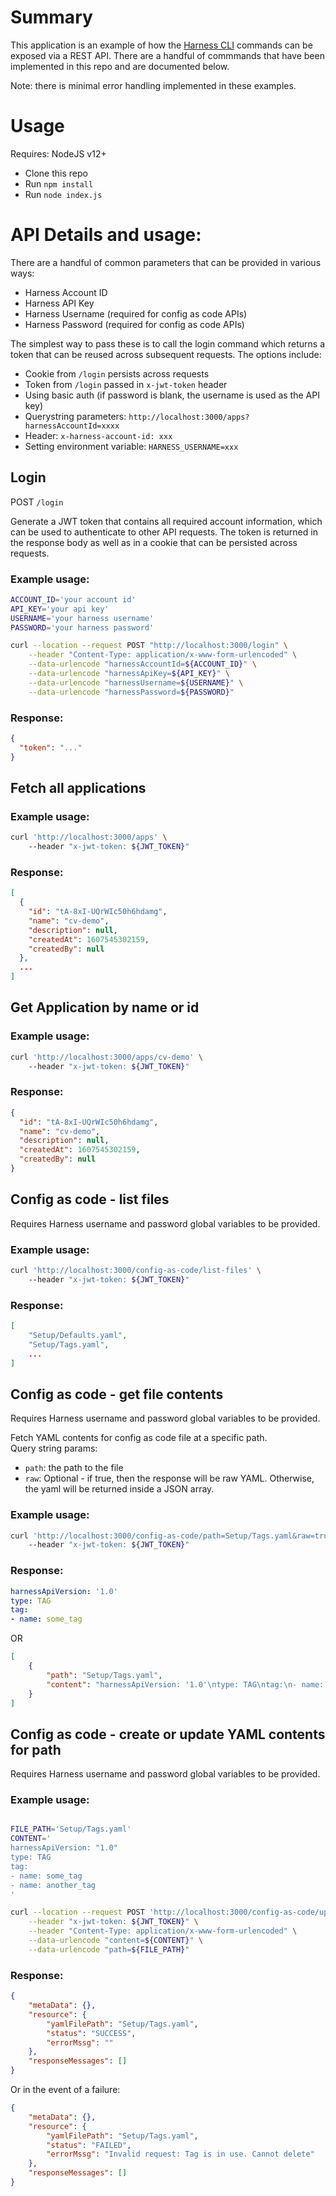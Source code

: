 

# Summary

This application is an example of how the [Harness CLI](https://github.com/ldhertert/harness-cli) commands can be exposed via a REST API.  There are a handful of commmands that have been implemented in this repo and are documented below.  

Note: there is minimal error handling implemented in these examples.

# Usage

Requires: NodeJS v12+

* Clone this repo
* Run `npm install`
* Run `node index.js`

# API Details and usage:

There are a handful of common parameters that can be provided in
various ways:

* Harness Account ID
* Harness API Key
* Harness Username (required for config as code APIs)
* Harness Password (required for config as code APIs)

The simplest way to pass these is to call the login command which returns a token that can be reused across subsequent requests.  The options include:

* Cookie from `/login` persists across requests
* Token from `/login` passed in `x-jwt-token` header
* Using basic auth (if password is blank, the username is used as the API key)
* Querystring parameters: `http://localhost:3000/apps?harnessAccountId=xxxx`
* Header: `x-harness-account-id: xxx`
* Setting environment variable: `HARNESS_USERNAME=xxx`

## Login

POST `/login`

Generate a JWT token that contains all required account information, which can be used to authenticate to other API requests.  The token
is returned in the response body as well as in a cookie that can be persisted across requests.

### Example usage:

```sh
ACCOUNT_ID='your account id'
API_KEY='your api key'
USERNAME='your harness username'
PASSWORD='your harness password'

curl --location --request POST "http://localhost:3000/login" \
    --header "Content-Type: application/x-www-form-urlencoded" \
    --data-urlencode "harnessAccountId=${ACCOUNT_ID}" \
    --data-urlencode "harnessApiKey=${API_KEY}" \
    --data-urlencode "harnessUsername=${USERNAME}" \
    --data-urlencode "harnessPassword=${PASSWORD}"
```

### Response:

```json
{
  "token": "..."
}
```

## Fetch all applications

### Example usage:

```sh
curl 'http://localhost:3000/apps' \ 
    --header "x-jwt-token: ${JWT_TOKEN}"
```

### Response:

```json
[
  {
    "id": "tA-8xI-UQrWIc50h6hdamg",
    "name": "cv-demo",
    "description": null,
    "createdAt": 1607545302159,
    "createdBy": null
  },
  ...
]
```

## Get Application by name or id

### Example usage:

```sh
curl 'http://localhost:3000/apps/cv-demo' \ 
    --header "x-jwt-token: ${JWT_TOKEN}"
```

### Response:

```json
{
  "id": "tA-8xI-UQrWIc50h6hdamg",
  "name": "cv-demo",
  "description": null,
  "createdAt": 1607545302159,
  "createdBy": null
}
```

## Config as code - list files

Requires Harness username and password global variables to be provided.

### Example usage:

```sh
curl 'http://localhost:3000/config-as-code/list-files' \ 
    --header "x-jwt-token: ${JWT_TOKEN}"
```

### Response:

```json
[
    "Setup/Defaults.yaml",
    "Setup/Tags.yaml",
    ...
]
```

## Config as code - get file contents

Requires Harness username and password global variables to be provided.

Fetch YAML contents for config as code file at a specific path.  
Query string params: 
* `path`: the path to the file
* `raw`: Optional - if true, then the response will be raw YAML.  Otherwise, the yaml will be returned inside a JSON array.

### Example usage:

```sh
curl 'http://localhost:3000/config-as-code/path=Setup/Tags.yaml&raw=true' \ 
    --header "x-jwt-token: ${JWT_TOKEN}"
```

### Response:

```yaml
harnessApiVersion: '1.0'
type: TAG
tag:
- name: some_tag
```

OR

```json
[
    {
        "path": "Setup/Tags.yaml",
        "content": "harnessApiVersion: '1.0'\ntype: TAG\ntag:\n- name: some_tag"
    }
]
```

## Config as code - create or update YAML contents for path

Requires Harness username and password global variables to be provided.

### Example usage:

```sh

FILE_PATH='Setup/Tags.yaml'
CONTENT='
harnessApiVersion: "1.0"
type: TAG
tag:
- name: some_tag
- name: another_tag
'

curl --location --request POST 'http://localhost:3000/config-as-code/upsert' \
    --header "x-jwt-token: ${JWT_TOKEN}" \
    --header "Content-Type: application/x-www-form-urlencoded" \
    --data-urlencode "content=${CONTENT}" \
    --data-urlencode "path=${FILE_PATH}"
```

### Response:

```json
{
    "metaData": {},
    "resource": {
        "yamlFilePath": "Setup/Tags.yaml",
        "status": "SUCCESS",
        "errorMssg": ""
    },
    "responseMessages": []
}
```

Or in the event of a failure:

```json
{
    "metaData": {},
    "resource": {
        "yamlFilePath": "Setup/Tags.yaml",
        "status": "FAILED",
        "errorMssg": "Invalid request: Tag is in use. Cannot delete"
    },
    "responseMessages": []
}
```